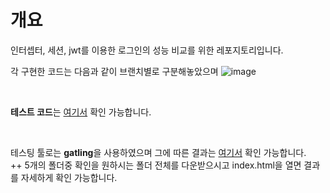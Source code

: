 <h1> 개요 </h1>
인터셉터, 세션, jwt를 이용한 로그인의 성능 비교를 위한 레포지토리입니다. <br>

각 구현한 코드는 다음과 같이 브랜치별로 구분해놓았으며
![image](https://github.com/sami355-24/login_performance_test/assets/72246411/1c069b05-967f-479d-96c8-2810864c1cbd)

<br>

**테스트 코드**는 [여기서](https://github.com/sami355-24/login_performance_gatling) 확인 가능합니다.

<br>

테스팅 툴로는 **gatling**을 사용하였으며 그에 따른 결과는 [여기서](https://github.com/sami355-24/login_performance_test/tree/main/results) 확인 가능합니다. 
<br>
++ 5개의 폴더중 확인을 원하시는 폴더 전체를 다운받으시고 index.html을 열면 결과를 자세하게 확인 가능합니다.

